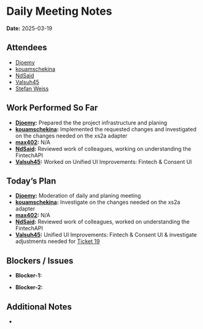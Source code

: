 # 
# # 
# Daily Meeting Notes

**Date:** 2025-03-19

## Attendees
- [Djoemy](https://github.com/Djoemy)
- [kouamschekina](https://github.com/kouamschekina)
- [NdSaid](https://github.com/NdSaid)
- [Valsuh45](https://github.com/Valsuh45)
- [Stefan Weiss](https://github.com/swador)
## Work Performed So Far
- **[Djoemy](https://github.com/Djoemy):**   Prepared the the project infrastructure and planing
- **[kouamschekina](https://github.com/kouamschekina):**  Implemented the requested changes and investigated on the changes needed on the xs2a adapter
- **[max402](https://github.com/max402):** N/A
- **[NdSaid](https://github.com/NdSaid):** Reviewed work of colleagues, working on understanding the FintechAPI
- **[Valsuh45](https://github.com/Valsuh45):** Worked on Unified UI Improvements: Fintech & Consent UI

## Today’s Plan
- **[Djoemy](https://github.com/Djoemy):** Moderation of daily and planing meeting
- **[kouamschekina](https://github.com/kouamschekina):** Investigate  on the changes needed on the xs2a adapter
- **[max402](https://github.com/max402):** N/A
- **[NdSaid](https://github.com/NdSaid):** Reviewed work of colleagues, worked on understanding the FintechAPI
- **[Valsuh45](https://github.com/Valsuh45):** Unified UI Improvements: Fintech & Consent UI & investigate adjustments needed for [Ticket 19](https://github.com/orgs/ADORSYS-GIS/projects/22?pane=issue&itemId=102818154&issue=ADORSYS-GIS%7Copen-banking-gateway%7C19)

  
## Blockers / Issues
- **Blocker-1:** 

- **Blocker-2:** 

## Additional Notes
- 
